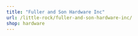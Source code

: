 ```yaml
---
title: "Fuller and Son Hardware Inc"
url: /little-rock/fuller-and-son-hardware-inc/
shop: hardware
---
```

